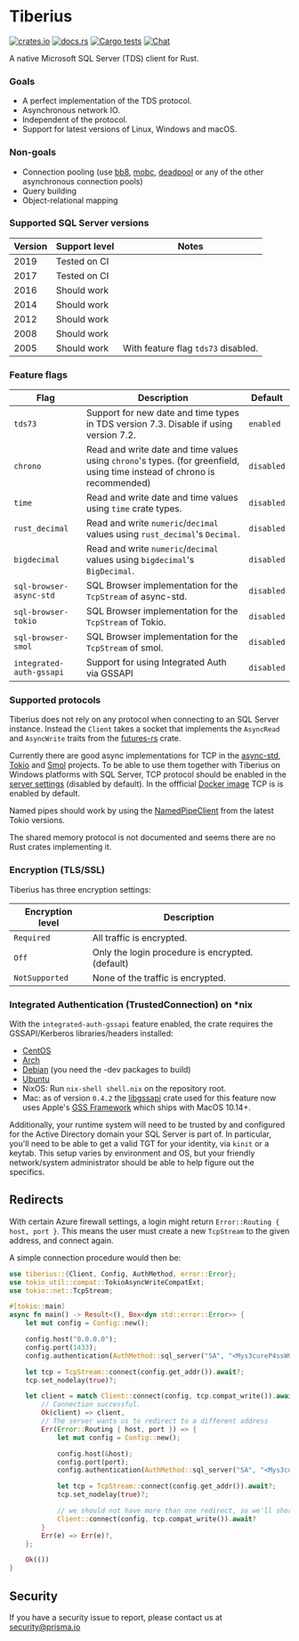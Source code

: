 # Tiberius
[![crates.io](https://meritbadge.herokuapp.com/tiberius)](https://crates.io/crates/tiberius)
[![docs.rs](https://docs.rs/tiberius/badge.svg)](https://docs.rs/tiberius)
[![Cargo tests](https://github.com/prisma/tiberius/actions/workflows/test.yml/badge.svg)](https://github.com/prisma/tiberius/actions/workflows/test.yml)
[![Chat](https://img.shields.io/discord/664092374359605268)](https://discord.gg/xX4xp9x)

A native Microsoft SQL Server (TDS) client for Rust.

### Goals

- A perfect implementation of the TDS protocol.
- Asynchronous network IO.
- Independent of the protocol.
- Support for latest versions of Linux, Windows and macOS.

### Non-goals

- Connection pooling (use [bb8](https://crates.io/crates/bb8), [mobc](https://crates.io/crates/mobc), [deadpool](https://crates.io/crates/deadpool) or any of the other asynchronous connection pools)
- Query building
- Object-relational mapping

### Supported SQL Server versions

| Version | Support level | Notes                               |
|---------|---------------|-------------------------------------|
|    2019 | Tested on CI  |                                     |
|    2017 | Tested on CI  |                                     |
|    2016 | Should work   |                                     |
|    2014 | Should work   |                                     |
|    2012 | Should work   |                                     |
|    2008 | Should work   |                                     |
|    2005 | Should work   | With feature flag `tds73` disabled. |

### Feature flags

| Flag                     | Description                                                                                                               | Default    |
|--------------------------|---------------------------------------------------------------------------------------------------------------------------|------------|
| `tds73`                  | Support for new date and time types in TDS version 7.3. Disable if using version 7.2.                                     | `enabled`  |
| `chrono`                 | Read and write date and time values using `chrono`'s types. (for greenfield, using time instead of chrono is recommended) | `disabled` |
| `time`                   | Read and write date and time values using `time` crate types.                                                             | `disabled` |
| `rust_decimal`           | Read and write `numeric`/`decimal` values using `rust_decimal`'s `Decimal`.                                               | `disabled` |
| `bigdecimal`             | Read and write `numeric`/`decimal` values using `bigdecimal`'s `BigDecimal`.                                              | `disabled` |
| `sql-browser-async-std`  | SQL Browser implementation for the `TcpStream` of async-std.                                                              | `disabled` |
| `sql-browser-tokio`      | SQL Browser implementation for the `TcpStream` of Tokio.                                                                  | `disabled` |
| `sql-browser-smol`       | SQL Browser implementation for the `TcpStream` of smol.                                                                   | `disabled` |
| `integrated-auth-gssapi` | Support for using Integrated Auth via GSSAPI                                                                              | `disabled` |

### Supported protocols

Tiberius does not rely on any protocol when connecting to an SQL Server instance. Instead the `Client` takes a socket that implements the `AsyncRead` and `AsyncWrite` traits from the [futures-rs](https://crates.io/crates/futures) crate.

Currently there are good async implementations for TCP in the [async-std](https://crates.io/crates/async-std), [Tokio](https://crates.io/crates/tokio) and [Smol](https://crates.io/crates/smol) projects. To be able to use them together with Tiberius on Windows platforms with SQL Server, TCP protocol should be enabled in the [server settings](https://technet.microsoft.com/en-us/library/hh231672(v=sql.110).aspx) (disabled by default). In the offficial [Docker image](https://hub.docker.com/_/microsoft-mssql-server) TCP is is enabled by default.

Named pipes should work by using the [NamedPipeClient](https://docs.rs/tokio/1.9.0/tokio/net/windows/named_pipe/struct.NamedPipeClient.html) from the latest Tokio versions.

The shared memory protocol is not documented and seems there are no Rust crates implementing it.

### Encryption (TLS/SSL)

Tiberius has three encryption settings:

| Encryption level | Description                                      |
|------------------|--------------------------------------------------|
| `Required`       | All traffic is encrypted.                        |
| `Off`            | Only the login procedure is encrypted. (default) |
| `NotSupported`   | None of the traffic is encrypted.                |

### Integrated Authentication (TrustedConnection) on \*nix

With the `integrated-auth-gssapi` feature enabled, the crate requires the GSSAPI/Kerberos libraries/headers installed:
  * [CentOS](https://pkgs.org/download/krb5-devel)
  * [Arch](https://www.archlinux.org/packages/core/x86_64/krb5/)
  * [Debian](https://tracker.debian.org/pkg/krb5) (you need the -dev packages to build)
  * [Ubuntu](https://packages.ubuntu.com/bionic-updates/libkrb5-dev)
  * NixOS: Run `nix-shell shell.nix` on the repository root.
  * Mac: as of version `0.4.2` the [libgssapi](https://crates.io/crates/libgssapi) crate used for this feature now uses Apple's [GSS Framework](https://developer.apple.com/documentation/gss?language=objc) which ships with MacOS 10.14+.

Additionally, your runtime system will need to be trusted by and configured for the Active Directory domain your SQL Server is part of. In particular, you'll need to be able to get a valid TGT for your identity, via `kinit` or a keytab. This setup varies by environment and OS, but your friendly network/system administrator should be able to help figure out the specifics.

## Redirects

With certain Azure firewall settings, a login might return `Error::Routing { host, port }`. This means the user must create a new `TcpStream` to the given address, and connect again.

A simple connection procedure would then be:

```rust
use tiberius::{Client, Config, AuthMethod, error::Error};
use tokio_util::compat::TokioAsyncWriteCompatExt;
use tokio::net::TcpStream;

#[tokio::main]
async fn main() -> Result<(), Box<dyn std::error::Error>> {
    let mut config = Config::new();

    config.host("0.0.0.0");
    config.port(1433);
    config.authentication(AuthMethod::sql_server("SA", "<Mys3cureP4ssW0rD>"));

    let tcp = TcpStream::connect(config.get_addr()).await?;
    tcp.set_nodelay(true)?;

    let client = match Client::connect(config, tcp.compat_write()).await {
        // Connection successful.
        Ok(client) => client,
        // The server wants us to redirect to a different address
        Err(Error::Routing { host, port }) => {
            let mut config = Config::new();

            config.host(&host);
            config.port(port);
            config.authentication(AuthMethod::sql_server("SA", "<Mys3cureP4ssW0rD>"));

            let tcp = TcpStream::connect(config.get_addr()).await?;
            tcp.set_nodelay(true)?;

            // we should not have more than one redirect, so we'll short-circuit here.
            Client::connect(config, tcp.compat_write()).await?
        }
        Err(e) => Err(e)?,
    };

    Ok(())
}
```

## Security

If you have a security issue to report, please contact us at [security@prisma.io](mailto:security@prisma.io?subject=[GitHub]%20Prisma%202%20Security%20Report%20Tiberius)
